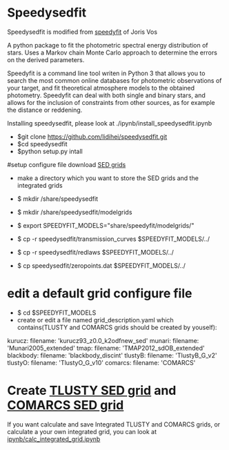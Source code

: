 # Speedysedfit 

Speedysedfit is modified from [speedyfit](https://github.com/vosjo/speedyfit) of Joris Vos 

A python package to fit the photometric spectral energy distribution of stars. Uses a Markov chain Monte Carlo approach 
to determine the errors on the derived parameters.

Speedyfit is a command line tool writen in Python 3 that allows you to search the most common online databases for 
photometric observations of your target, and fit theoretical atmosphere models to the obtained photometry. Speedyfit can
deal with both single and binary stars, and allows for the inclusion of constraints from other sources, as for example
the distance or reddening. 

Installing speedysedfit, please look at ./ipynb/install_speedysedfit.ipynb

- $git clone https://github.com/lidihei/speedysedfit.git
- $cd speedysedfit
- $python setup.py intall

#setup configure file download [SED grids](http://www.astro.physik.uni-potsdam.de/~jorisvos/Speedyfit/modelgrids.tar.gz)

- make a directory which you want to store the SED grids and the integrated grids

- $ mkdir /share/speedysedfit  
- $ mkdir /share/speedysedfit/modelgrids
- $ export SPEEDYFIT_MODELS="share/speedyfit/modelgrids/"


- $ cp -r speedysedfit/transmission_curves $SPEEDYFIT_MODELS/../
- $ cp -r speedysedfit/redlaws $SPEEDYFIT_MODELS/../
- $ cp speedysedfit/zeropoints.dat $SPEEDYFIT_MODELS/../

# edit a default grid configure file
- $ cd $SPEEDYFIT_MODELS
- create or edit a file named grid_description.yaml which contains(TLUSTY and COMARCS grids should be created by youself):


kurucz:
    filename: 'kurucz93_z0.0_k2odfnew_sed'
munari:
    filename: 'Munari2005_extended'
tmap:
    filename: 'TMAP2012_sdOB_extended'
blackbody:
    filename: 'blackbody_discint'
tlustyB:
    filename: 'TlustyB_G_v2'
tlustyO:
    filename: 'TlustyO_G_v10'
comarcs:
    filename: 'COMARCS'


# Create [TLUSTY SED grid](ipynb/creat_tlusty_sed_gride.ipynb) and [COMARCS SED grid](ipynb/creat_comarcs_sed_gride.ipynb)

If you want calculate and save Integrated TLUSTY and COMARCS grids, or calculate a your own integrated grid, you can look at [ipynb/calc_integrated_grid.ipynb](calc_integrated_grid.ipynb)
